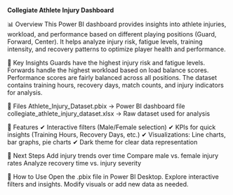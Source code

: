 **Collegiate Athlete Injury Dashboard**

📊 Overview
This Power BI dashboard provides insights into athlete injuries, workload, and performance based on different playing positions (Guard, Forward, Center). It helps analyze injury risk, fatigue levels, training intensity, and recovery patterns to optimize player health and performance.

📝 Key Insights
Guards have the highest injury risk and fatigue levels.
Forwards handle the highest workload based on load balance scores.
Performance scores are fairly balanced across all positions.
The dataset contains training hours, recovery days, match counts, and injury indicators for analysis.

📂 Files
Athlete_Injury_Dataset.pbix → Power BI dashboard file
collegiate_athlete_injury_dataset.xlsx → Raw dataset used for analysis

🚀 Features
✔ Interactive filters (Male/Female selection)
✔ KPIs for quick insights (Training Hours, Recovery Days, etc.)
✔ Visualizations: Line charts, bar graphs, pie charts
✔ Dark theme for clear data representation

📌 Next Steps
Add injury trends over time
Compare male vs. female injury rates
Analyze recovery time vs. injury severity

📢 How to Use
Open the .pbix file in Power BI Desktop.
Explore interactive filters and insights.
Modify visuals or add new data as needed.
